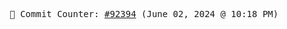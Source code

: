 <p align="center">
    <samp>
        📮 Commit Counter: <a href="https://github.com/Javascript-void0/Javascript-void0/commits/main">#92394</a> (June 02, 2024 @ 10:18 PM)
    </samp>
</p>